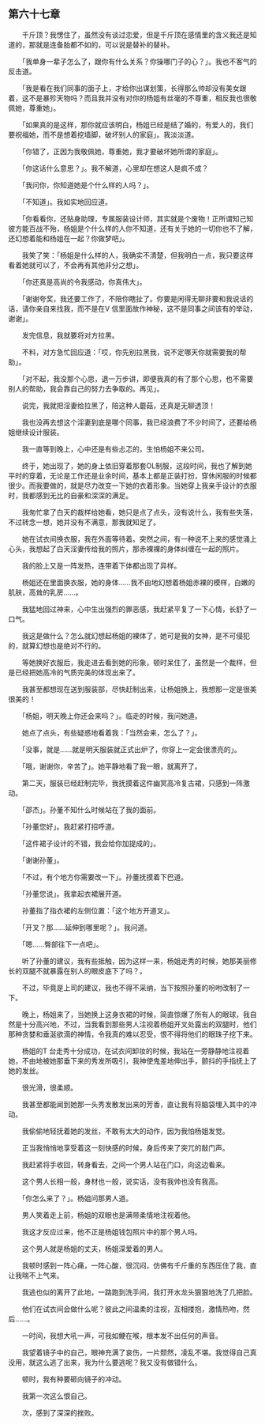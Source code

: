 ## 第六十七章

　　千斤顶？我愣住了，虽然没有谈过恋爱，但是千斤顶在感情里的含义我还是知道的，那就是连备胎都不如的，可以说是替补的替补。

　　「我单身一辈子怎么了，跟你有什么关系？你操哪门子的心？」。我也不客气的反击道。

　　「我是看在我们同事的面子上，才给你出谋划策，长得那么帅却没有美女跟着，这不是暴殄天物吗？而且我并没有对你的杨姐有丝毫的不尊重，相反我也很敬佩她，尊重她」。

　　「如果真的是这样，那你就应该明白，杨姐已经是结了婚的，有爱人的，我们要祝福她，而不是想着挖墙脚，破坏别人的家庭」。我淡淡道。

　　「你错了，正因为我敬佩她，尊重她，我才要破坏她所谓的家庭」。

　　「你这话什么意思？」。我不解道，心里却在想这人是疯不成？

　　「我问你，你知道她是个什么样的人吗？」。

　　「不知道」。我如实地回应道。

　　「你看看你，还贴身助理，专属服装设计师，其实就是个废物！正所谓知己知彼方能百战不殆，杨姐是个什么样的人你不知道，还有关于她的一切你也不了解，还幻想着能和杨姐在一起？你做梦吧」。

　　我笑了笑：「杨姐是什么样的人，我确实不清楚，但我明白一点，我只要这样看着她就可以了，不会再有其他非分之想」。

　　「你还真是高尚的令我感动，你真伟大」。

　　「谢谢夸奖，我还要工作了，不陪你瞎扯了。你要是闲得无聊非要和我说话的话，请你亲自来找我，而不是在V 信里面故作神秘，这不是同事之间该有的举动，谢谢」。

　　发完信息，我就要将对方拉黑。

　　不料，对方急忙回应道：「哎，你先别拉黑我，说不定哪天你就需要我的帮助」。

　　「对不起，我没那个心思，退一万步讲，即便我真的有了那个心思，也不需要别人的帮助，我会靠自己的努力去争取的。再见」。

　　说完，我就把淫妻给拉黑了，陪这种人蘑菇，还真是无聊透顶！

　　我也没再去想这个淫妻到底是哪个同事，我已经浪费了不少时间了，还要给杨姐继续设计服装。

　　我一直等到晚上，心中还是有些忐忑的，生怕杨姐不来公司。

　　终于，她出现了，她的身上依旧穿着那套OL制服，这段时间，我也了解到她平时的穿着，无论是工作还是业余时间，基本上都是正装打扮，穿休闲服的时候都很少。而我要做的，就是尽力改变一下她的衣着形象。当她穿上我亲手设计的衣服时，我都感到无比的自豪和深深的满足。

　　我匆忙拿了白天的裁样给她看，她只是点了点头，没有说什么，我有些失落，不过转念一想，她并没有不满意，那我就知足了。

　　她在试衣间换衣服，我在外面等待着。突然之间，有一种说不上来的感觉涌上心头，我想起了白天淫妻传给我的照片，那赤裸裸的身体纠缠在一起的照片。

　　我的脸上又是一阵发热，连带着下体都出现了异样。

　　杨姐还在里面换衣服，她的身体……我不由地幻想着杨姐赤裸的模样，白嫩的肌肤，高耸的乳房……。

　　我猛地回过神来，心中生出强烈的罪恶感，我赶紧平复了一下心情，长舒了一口气。

　　我这是做什么？怎么就幻想起杨姐的裸体了，她可是我的女神，是不可侵犯的，就算幻想也是绝对不行的。

　　等她换好衣服后，我走进去看到她的形象，顿时呆住了，虽然是一个裁样，但是已经把她高冷的气质完美的体现出来了。

　　我甚至都想现在送到服装部，尽快赶制出来，让杨姐换上，我想那一定是很美很美的！

　　「杨姐，明天晚上你还会来吗？」。临走的时候，我问她道。

　　她点了点头，有些疑惑地看着我：「当然会来，怎么了？」。

　　「没事，就是……就是明天服装就正式出炉了，你穿上一定会很漂亮的」。

　　「哦，谢谢你，辛苦了」。她平静地看了我一眼，就离开了。

　　第二天，服装已经赶制完毕，我抚摸着这件幽冥高冷复古裙，只感到一阵激动。

　　「邵杰」。孙董不知什么时候站在了我的面前。

　　「孙董您好」。我赶紧打招呼道。

　　「这件裙子设计的不错，我会给你加提成的」。

　　「谢谢孙董」。

　　「不过，有个地方你需要改一下」。孙董抚摸着下巴道。

　　「孙董您说」。我拿起衣裙展开道。

　　孙董指了指衣裙的左侧位置：「这个地方开道叉」。

　　「开叉？那……延伸到哪里呢？」。我问道。

　　「嗯……臀部往下一点吧」。

　　听了孙董的建议，我有些抵触，因为这样一来，杨姐走秀的时候，她那美丽修长的双腿不就暴露在别人的眼皮底下了吗？。

　　不过，毕竟是上司的建议，我也不得不采纳，当下按照孙董的吩咐改制了一下。

　　晚上，杨姐来了，当她换上这身衣裙的时候，简直惊爆了所有人的眼球，我自然是十分高兴地，不过，当我看到那些男人注视着杨姐开叉处露出的双腿时，他们那种贪婪和垂涎欲滴的神情，令我真的难以忍受，恨不得将他们的眼珠子挖下来。

　　杨姐的T 台走秀十分成功，在试衣间卸妆的时候，我站在一旁静静地注视着她，不由地被她那垂下来的秀发所吸引，我神使鬼差地伸出手，颤抖的手指抚上了她的发丝。

　　很光滑，很柔顺。

　　我甚至都能闻到她那一头秀发散发出来的芳香，直让我有将脑袋埋入其中的冲动。

　　我偷偷地轻抚着她的发丝，不敢有太大的动作，因为我怕杨姐发觉。

　　正当我悄悄地享受着这一刻快感的时候，身后传来了突兀的敲门声。

　　我赶紧将手收回，转身看去，之间一个男人站在门口，向这边看来。

　　这个男人长相一般，身材也一般，说实话，没有我帅也没有我高。

　　「你怎么来了？」。杨姐问那男人道。

　　男人笑着走上前，杨姐的双眼也是满带柔情地注视着他。

　　我这才反应过来，他不正是杨姐钱包照片中的那个男人吗。

　　这个男人就是杨姐的丈夫，杨姐深爱着的男人。

　　我顿时感到一阵心痛，一阵心酸，很沉闷，仿佛有千斤重的东西压住了我，直让我喘不上气来。

　　我逃也似的离开了此地，一路跑到洗手间，我打开水龙头狠狠地洗了几把脸。

　　他们在试衣间会做什么呢？彼此之间温柔的注视，互相搂抱，激情热吻，然后……。

　　一时间，我想大吼一声，可我如鲠在喉，根本发不出任何的声音。

　　我望着镜子中的自己，眼神充满了哀伤，一片颓然，凌乱不堪。我觉得自己真没用，就这么逃了出来，我为什么要逃呢？我又没有做错什么。

　　顿时，我有种要砸向镜子的冲动。

　　我第一次这么恨自己。

　　次，感到了深深的挫败。

